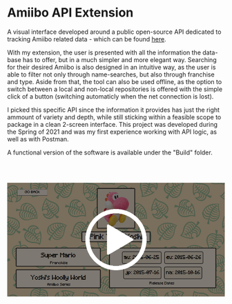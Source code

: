 # Amiibo API Extension

A visual interface developed around a public open-source API dedicated to tracking Amiibo related data - which can be found [here](https://amiiboapi.com/).

With my extension, the user is presented with all the information the data-base has to offer, but in a much simpler and more elegant way. Searching for their desired Amiibo is also designed in an intuitive way, as the user is able to filter not only through name-searches, but also through franchise and type. Aside from that, the tool can also be used offline, as the option to switch between a local and non-local repositories is offered with the simple click of a button (switching automaticly when the net connection is lost).

I picked this specific API since the information it provides has just the right ammount of variety and depth, while still sticking within a feasible scope to package in a clean 2-screen interface. This project was developed during the Spring of 2021 and was my first experience working with API logic, as well as with Postman.

A functional version of the software is available under the "Build" folder.

<br />
<br />

[![Showcase](https://github.com/MiguelCPereira/AmiiboAPIExtension/blob/main/Screenshots/Showcase%20Thumbnail.png)](https://www.youtube.com/watch?v=yw2tpa5d9wE "Amiibo API Extension Showcase")

